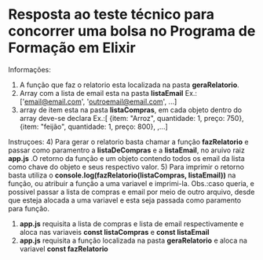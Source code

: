 # Resposta ao teste técnico para concorrer uma bolsa no Programa de Formação em Elixir 

Informações:
1) A função que faz o relatorio esta localizada na pasta **geraRelatorio**.
2) Array com a lista de email esta na pasta **listaEmail** Ex.:['email@email.com', 'outroemail@email.com', ...]
3) array de item esta na pasta **listaCompras**, em cada objeto dentro do array deve-se declara
Ex.:[ {item: "Arroz", quantidade: 1, preço: 750}, {item: "feijão", quantidade: 1, preço: 800}, ,...] 

Instruçoes:
4) Para gerar o relatorio basta chamar a função **fazRelatorio** e passar como paramentro a **listaDeCompras**
e a **listaEmail**, no aruivo raiz **app.js** .O retorno da função e um objeto contendo todos os email da lista como chave do objeto e seus respectivo valor.
5) Para imprimir o retorno basta utiliza o **console.log(fazRelatorio(listaCompras, listaEmail))** na função, ou
atribuir a função a uma variavel e imprimi-la.
Obs.:caso queria, e possivel passar a lista de compras e email por meio de outro arquivo, desde que esteja alocada
a uma variavel e esta seja passada como paramento para função.

1) **app.js** requisita a lista de compras e lista de email respectivamente e aloca nas variaveis **const listaCompras**  e **const listaEmail**
2)  **app.js** requisita a função localizada na pasta **geraRelatorio** e aloca na variavel **const fazRelatorio**
